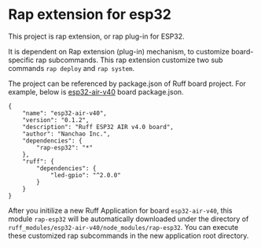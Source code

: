 # Rap extension for esp32

This project is rap extension, or rap plug-in for ESP32.

It is dependent on Rap extension (plug-in) mechanism, to customize board-specific rap subcommands. This rap extension customize two sub commands `rap deploy` and `rap system`.

The project can be referenced by package.json of Ruff board project. For example, below is [esp32-air-v40](https://github.com/ruff-drivers/esp32-air-v40) board package.json.

```jerryscript
{
    "name": "esp32-air-v40",
    "version": "0.1.2",
    "description": "Ruff ESP32 AIR v4.0 board",
    "author": "Nanchao Inc.",
    "dependencies": {
        "rap-esp32": "*"
    },
    "ruff": {
        "dependencies": {
            "led-gpio": "^2.0.0"
        }
    }
}
```

After you initilize a new Ruff Application for board `esp32-air-v40`, this module `rap-esp32` will be automatically downloaded under the directory of `ruff_modules/esp32-air-v40/node_modules/rap-esp32`. You can execute these customized rap subcommands in the new application root directory.
